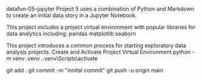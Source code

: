 datafun-05-jupyter
Project 5 uses a combination of Python and Markdown to create an initial data story in a Jupyter Notebook. 

This project includes a project virtual environment with popular libraries for data analytics including:
pandas
matplotlib
seaborn

This project introduces a common process for starting exploratory data analysis projects.
Create and Activate Project Virtual Environment
python -m venv .venv
.\.venv\Scripts\activate

git add .
git commit -m "innital commit"
git push -u origin main